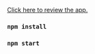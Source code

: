 [Click here to review the app.](https://angry-murdock-1bdde1.netlify.com)


### `npm install`


### `npm start`

